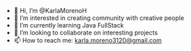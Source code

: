 - 👋 Hi, I’m @KarlaMorenoH
- 👀 I’m interested in creating community with creative people
- 🌱 I’m currently learning Java FullStack
- 💞️ I’m looking to collaborate on interesting projects
- 📫 How to reach me: karla.moreno3120@gmail.com

